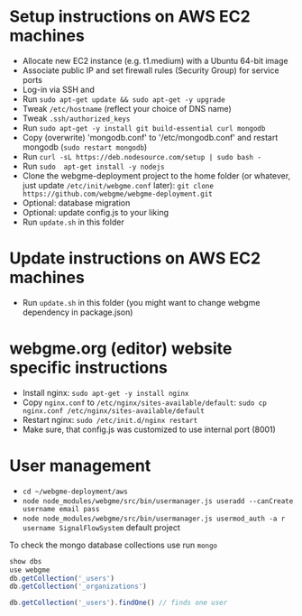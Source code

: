 Setup instructions on AWS EC2 machines
======================================

 * Allocate new EC2 instance (e.g. t1.medium) with a Ubuntu 64-bit image
 * Associate public IP and set firewall rules (Security Group) for service ports
 * Log-in via SSH and
 * Run `sudo apt-get update && sudo apt-get -y upgrade`
 * Tweak `/etc/hostname` (reflect your choice of DNS name)
 * Tweak `.ssh/authorized_keys`
 * Run `sudo apt-get -y install git build-essential curl mongodb`
 * Copy (overwrite) 'mongodb.conf' to '/etc/mongodb.conf' and restart mongodb (`sudo restart mongodb`)
 * Run `curl -sL https://deb.nodesource.com/setup | sudo bash -`
 * Run `sudo  apt-get install -y nodejs`
 * Clone the webgme-deployment project to the home folder (or whatever, just update `/etc/init/webgme.conf` later):
     ```git clone https://github.com/webgme/webgme-deployment.git```
 * Optional: database migration
 * Optional: update config.js to your liking 
 * Run `update.sh` in this folder 

Update instructions on AWS EC2 machines
========================================
 * Run `update.sh` in this folder  (you might want to change webgme dependency in package.json)

webgme.org (editor) website specific instructions
==================================================
 * Install nginx: `sudo apt-get -y install nginx`
 * Copy `nginx.conf` to `/etc/nginx/sites-available/default`:
    ```sudo cp nginx.conf /etc/nginx/sites-available/default```
 * Restart nginx:
    ```sudo /etc/init.d/nginx restart```
 * Make sure, that config.js was customized to use internal port (8001)

User management
===============

- `cd ~/webgme-deployment/aws`
- `node node_modules/webgme/src/bin/usermanager.js useradd --canCreate username email pass`
- `node node_modules/webgme/src/bin/usermanager.js usermod_auth -a r username SignalFlowSystem` default project

To check the mongo database collections use run `mongo`

```javascript
show dbs
use webgme
db.getCollection('_users')
db.getCollection('_organizations')

db.getCollection('_users').findOne() // finds one user
```
